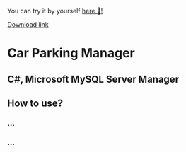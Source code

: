 You can try it by yourself [here :space_invader:!](https://github.com/fleffy/vuz/releases/)

[Download link](https://github.com/fleffy/vuz/releases/)

# Car Parking Manager
## C#, Microsoft MySQL Server Manager

## How to use?
### ...
### ...
